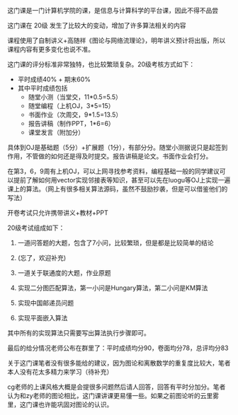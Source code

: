 这门课是一门计算机学院的课，是信息与计算科学的平台课，因此不得不品尝

这门课在 20级 发生了比较大的变动，增加了许多算法相关的内容

课程使用了自制讲义+高随祥《图论与网络流理论》，明年讲义预计将出版，所以课程内容有更多变化也说不准。

这门课的评分标准非常独特，也比较繁琐复杂。20级考核方式如下：

- 平时成绩40% + 期末60%
- 其中平时成绩包括
  - 随堂小测（当堂交，11*0.5=5.5）
  - 随堂编程（上机OJ，3*5=15）
  - 书面作业（次周交，9*1.5=13.5）
  - 报告讲稿（制作PPT，1*6=6）
  - 课堂发言（附加分）

具体到OJ是基础题（5分）+扩展题（1分），有部分分。随堂小测据说只是起签到作用，不管做的如何还是得及时提交。报告讲稿是论文。书面作业会打分。

在第3，6，9周有上机OJ，可以上网寻找参考资料，编程基础一般的同学建议可以提前了解如何用vector实现邻接表等知识，甚至可以先在luogu等OJ上实现一遍课上的算法。（网上有很多相关算法源码，虽然不鼓励抄袭，但是可以借鉴他们的写法）

开卷考试只允许携带讲义+教材+PPT

20级考试组成如下：

1. 一道问答题的大题，包含了7小问，比较繁琐，但是都是比较简单的结论

2. (忘了，欢迎补充)

3. 一道关于联通度的大题，作业原题

4. 实现二分图匹配算法，第一小问是Hungary算法，第二小问是KM算法

5. 实现中国邮递员问题

6. 实现平面嵌入算法

其中所有的实现算法只需要写出算法执行步骤即可。

最后的给分情况老师公布在群里了：平时成绩均分90，卷面均分78，总评均分83

关于这门课笔者没有很多能给的建议，因为图论和离散数学的重复度比较大，笔者本人没有花太多精力来学习（待补充）

cg老师的上课风格大概是会提很多问题然后请人回答，回答有平时分加分。笔者认为和zy老师的图论相比，这门课讲课更易懂一些。如果之前图论听的云里雾里，这门课也许能巩固对图论的认识。